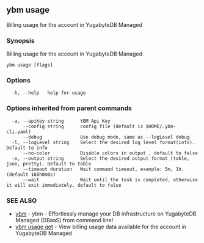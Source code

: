 ## ybm usage

Billing usage for the account in YugabyteDB Managed

### Synopsis

Billing usage for the account in YugabyteDB Managed

```
ybm usage [flags]
```

### Options

```
  -h, --help   help for usage
```

### Options inherited from parent commands

```
  -a, --apiKey string      YBM Api Key
      --config string      config file (default is $HOME/.ybm-cli.yaml)
      --debug              Use debug mode, same as --logLevel debug
  -l, --logLevel string    Select the desired log level format(info). Default to info
      --no-color           Disable colors in output , default to false
  -o, --output string      Select the desired output format (table, json, pretty). Default to table
      --timeout duration   Wait command timeout, example: 5m, 1h. (default 168h0m0s)
      --wait               Wait until the task is completed, otherwise it will exit immediately, default to false
```

### SEE ALSO

* [ybm](ybm.md)	 - ybm - Effortlessly manage your DB infrastructure on YugabyteDB Managed (DBaaS) from command line!
* [ybm usage get](ybm_usage_get.md)	 - View billing usage data available for the account in YugabyteDB Managed

